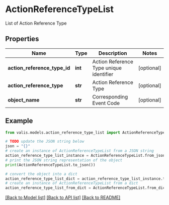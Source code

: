 # ActionReferenceTypeList

List of Action Reference Type

## Properties

Name | Type | Description | Notes
------------ | ------------- | ------------- | -------------
**action_reference_type_id** | **int** | Action Reference Type unique identifier | [optional] 
**action_reference_type** | **str** | Action Reference Type | [optional] 
**object_name** | **str** | Corresponding Event Code | [optional] 

## Example

```python
from valis.models.action_reference_type_list import ActionReferenceTypeList

# TODO update the JSON string below
json = "{}"
# create an instance of ActionReferenceTypeList from a JSON string
action_reference_type_list_instance = ActionReferenceTypeList.from_json(json)
# print the JSON string representation of the object
print(ActionReferenceTypeList.to_json())

# convert the object into a dict
action_reference_type_list_dict = action_reference_type_list_instance.to_dict()
# create an instance of ActionReferenceTypeList from a dict
action_reference_type_list_from_dict = ActionReferenceTypeList.from_dict(action_reference_type_list_dict)
```
[[Back to Model list]](../README.md#documentation-for-models) [[Back to API list]](../README.md#documentation-for-api-endpoints) [[Back to README]](../README.md)


